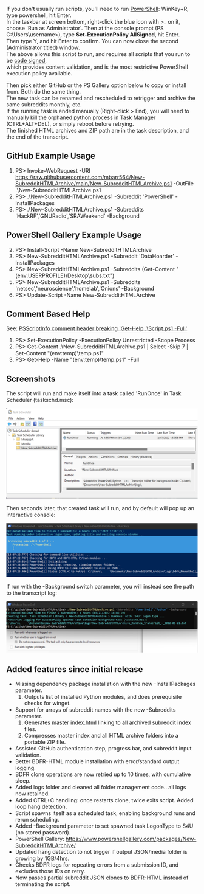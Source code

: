 If you don't usually run scripts, you'll need to run [PowerShell](https://docs.microsoft.com/en-us/learn/modules/introduction-to-powershell/): WinKey+R, type powershell, hit Enter.  
In the taskbar at screen bottom, right-click the blue icon with >_ on it, choose 'Run as Administrator'.
Then at the console prompt (PS C:\Users\username>), type **Set-ExecutionPolicy AllSigned**, hit Enter.  
Then type Y, and hit Enter to confirm. You can now close the second (Administrator titled) window.  
The above allows this script to run, and requires all scripts that you run to be [code signed](https://blog.devgenius.io/powershell-code-signing-fc6086aeb61e?gi=8e073d4477a7),  
which provides content validation, and is the most restrictive PowerShell execution policy available.  
  
Then pick either GitHub or the PS Gallery option below to copy or install from. Both do the same thing.  
The new task can be renamed and rescheduled to retrigger and archive the same subreddits monthly, etc.  
If the running task is ended manually (Right-click > End), you will need to manually kill the orphaned python process in Task Manager (CTRL+ALT+DEL), or simply reboot before retrying.  
The finished HTML archives and ZIP path are in the task description, and the end of the transcript.  
  
## GitHub Example Usage  
1) PS> Invoke-WebRequest -URI https://raw.githubusercontent.com/mbarr564/New-SubredditHTMLArchive/main/New-SubredditHTMLArchive.ps1 -OutFile .\New-SubredditHTMLArchive.ps1  
2) PS> .\New-SubredditHTMLArchive.ps1 -Subreddit 'PowerShell' -InstallPackages  
3) PS> .\New-SubredditHTMLArchive.ps1 -Subreddits 'HackRF','GNURadio','SRAWeekend' -Background  
  
## PowerShell Gallery Example Usage  
2) PS> Install-Script -Name New-SubredditHTMLArchive  
3) PS> New-SubredditHTMLArchive.ps1 -Subreddit 'DataHoarder' -InstallPackages  
4) PS> New-SubredditHTMLArchive.ps1 -Subreddits (Get-Content "$($env:USERPROFILE)\Desktop\subs.txt")  
5) PS> New-SubredditHTMLArchive.ps1 -Subreddits 'netsec','neuroscience','homelab','Onions' -Background  
6) PS> Update-Script -Name New-SubredditHTMLArchive  
  
## Comment Based Help  
See: [PSScriptInfo comment header breaking 'Get-Help .\Script.ps1 -Full'](https://stackoverflow.com/questions/71579241/powershell-gallery-psscriptinfo-comment-header-breaking-get-help-myscriptname/71579958#71579958)  
1) PS> Set-ExecutionPolicy -ExecutionPolicy Unrestricted -Scope Process  
2) PS> Get-Content .\New-SubredditHTMLArchive.ps1 | Select -Skip 7 | Set-Content "$($env:temp)\temp.ps1"  
3) PS> Get-Help -Name "$($env:temp)\temp.ps1" -Full  
  
## Screenshots  
The script will run and make itself into a task called 'RunOnce' in Task Scheduler (taskschd.msc):  
  
![Task Scheduler Screenshot](./screenshots/screenshotTaskScheduler.png "Task Scheduler Screenshot")
  
Then seconds later, that created task will run, and by default will pop up an interactive console:  
  
![Interactive Screenshot](./screenshots/screenshotScript.png "Interactive Screenshot")
  
If run with the -Background switch parameter, you will instead see the path to the transcript log:  
  
![Background Task Screenshot](./screenshots/screenshotBackground.png "Background Task Screenshot")
  
## Added features since initial release  
- Missing dependency package installation with the new -InstallPackages parameter.
    1. Outputs list of installed Python modules, and does prerequisite checks for winget.
- Support for arrays of subreddit names with the new -Subreddits parameter.
    1. Generates master index.html linking to all archived subreddit index files.
    2. Compresses master index and all HTML archive folders into a portable ZIP file.
- Assisted GitHub authentication step, progress bar, and subreddit input validation.
- Better BDFR-HTML module installation with error/standard output logging.
- BDFR clone operations are now retried up to 10 times, with cumulative sleep.
- Added logs folder and cleaned all folder management code.. all logs now retained.
- Added CTRL+C handling: once restarts clone, twice exits script. Added loop hang detection.
- Script spawns itself as a scheduled task, enabling background runs and rerun scheduling.
- Added -Background parameter to set spawned task LogonType to S4U (no stored password).
- PowerShell Gallery: https://www.powershellgallery.com/packages/New-SubredditHTMLArchive/
- Updated hang detection to not trigger if output JSON/media folder is growing by 1GB/4hrs.
- Checks BDFR logs for repeating errors from a submission ID, and excludes those IDs on retry.
- Now passes partial subreddit JSON clones to BDFR-HTML instead of terminating the script.